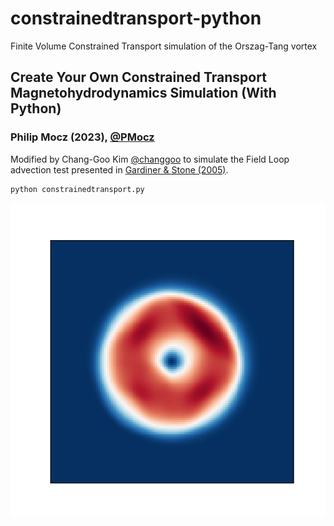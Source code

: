 # constrainedtransport-python
Finite Volume Constrained Transport simulation of the Orszag-Tang vortex

## Create Your Own Constrained Transport Magnetohydrodynamics Simulation (With Python)

### Philip Mocz (2023), [@PMocz](https://twitter.com/PMocz)

Modified by Chang-Goo Kim [@changgoo](http://changgoo.github.io) to simulate the Field Loop advection test presented in
[Gardiner & Stone (2005)](https://ui.adsabs.harvard.edu/abs/2005JCoPh.205..509G/abstract).


```
python constrainedtransport.py
```

![Simulation](./constrainedtransport.png)
